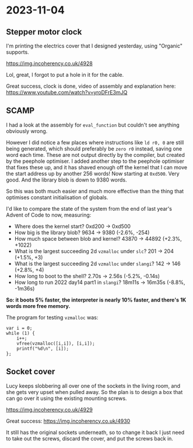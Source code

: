 # 2023-11-04

## Stepper motor clock

I'm printing the electrics cover that I designed yesterday, using "Organic" supports.

https://img.incoherency.co.uk/4928

Lol, great, I forgot to put a hole in it for the cable.

Great success, clock is done, video of assembly and explanation here: https://www.youtube.com/watch?v=yroDFrE3mJQ

## SCAMP

I had a look at the assembly for `eval_function` but couldn't see anything obviously wrong.

However I did notice a few places where instructions like `ld r0, 0` are still being generated,
which should preferably be `zero r0` instead, saving one word each time. These are not output directly
by the compiler, but created by the peephole optimiser. I added another step to the peephole optimiser
that fixes these up, and it has shaved enough off the kernel that I can move the start address up by
another 256 words! Now starting at `0xd500`. Very good. And the library blob is down to 9380 words.

So this was both much easier and much more effective than the thing that optimises constant initialisation
of globals.

I'd like to compare the state of the system from the end of last year's Advent of Code to now, measuring:

 * Where does the kernel start? 0xd200 -> 0xd500
 * How big is the library blob? 9634 -> 9380 (-2.6%, -254)
 * How much space between blob and kernel? 43870 -> 44892 (+2.3%, +1022)
 * What is the largest succeeding 2d `vzmalloc` under `slc`? 201 -> 204 (+1.5%, +3)
 * What is the largest succeeding 2d `vzmalloc` under `slangi`? 142 -> 146 (+2.8%, +4)
 * How long to boot to the shell? 2.70s -> 2.56s (-5.2%, -0.14s)
 * How long to run 2022 day14 part1 in `slangi`? 18m11s -> 16m35s (-8.8%, -1m36s)

**So: it boots 5% faster, the interpreter is nearly 10% faster, and there's 1K words more free memory.**

The program for testing `vzmalloc` was:

    var i = 0;
    while (1) {
        i++;
        vfree(vzmalloc([i,i]), [i,i]);
        printf("%d\n", [i]);
    };

## Socket cover

Lucy keeps slobbering all over one of the sockets in the living room, and she gets very upset when
pulled away.
So the plan is to design a box that can go over it using the existing mounting screws.

https://img.incoherency.co.uk/4929

Great success: https://img.incoherency.co.uk/4930

It still has the original sockets underneath, so to change it back I just need to take out the screws, discard the cover,
and put the screws back in.
